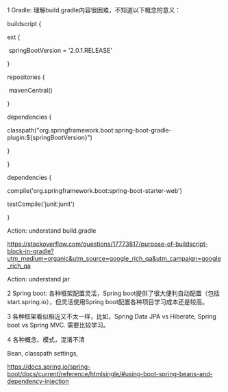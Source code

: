 1 Gradle: 理解build.gradle内容很困难，不知道以下概念的意义：

buildscript {

   ext {

​      springBootVersion = '2.0.1.RELEASE'

   }

   repositories {

​      mavenCentral()

   }

   dependencies {

​      classpath("org.springframework.boot:spring-boot-gradle-plugin:${springBootVersion}")

   }

}

dependencies {

   compile('org.springframework.boot:spring-boot-starter-web')

   testCompile('junit:junit')

}

Action: understand build.gradle

<https://stackoverflow.com/questions/17773817/purpose-of-buildscript-block-in-gradle?utm_medium=organic&utm_source=google_rich_qa&utm_campaign=google_rich_qa>

Action: understand jar

2 Spring boot: 各种框架配置灵活，Spring boot提供了很大便利自动配置（包括start.spring.io），但灵活使用Spring boot配置各种项目学习成本还是较高。

3 各种框架看似相近又不太一样，比如，Spring Data JPA vs Hiberate, Spring boot vs Spring MVC. 需要比较学习。

4 各种概念、模式，混淆不清

Bean, classpath settings, 

<https://docs.spring.io/spring-boot/docs/current/reference/htmlsingle/#using-boot-spring-beans-and-dependency-injection>